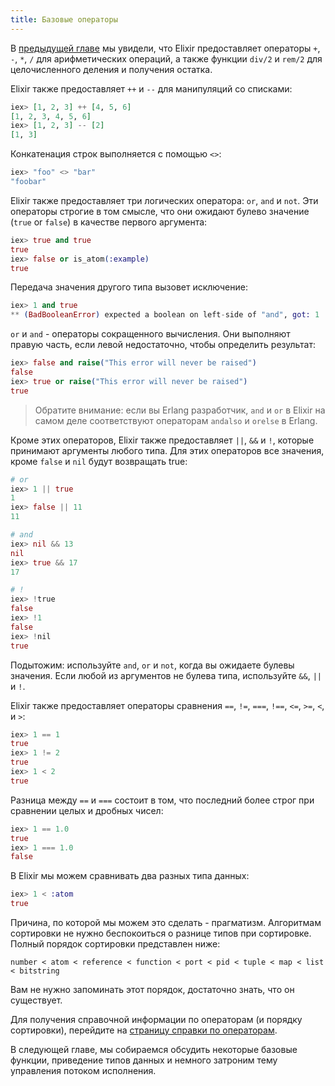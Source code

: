 ```yaml
---
title: Базовые операторы
---
```


В [предыдущей главе](/getting-started/basic-types.html) мы увидели, что Elixir предоставляет операторы `+`, `-`, `*`, `/` для арифметических операций, а также функции `div/2` и `rem/2` для целочисленного деления и получения остатка.

Elixir также предоставляет `++` и `--` для манипуляций со списками:

```elixir
iex> [1, 2, 3] ++ [4, 5, 6]
[1, 2, 3, 4, 5, 6]
iex> [1, 2, 3] -- [2]
[1, 3]
```

Конкатенация строк выполняется с помощью `<>`:

```elixir
iex> "foo" <> "bar"
"foobar"
```

Elixir также предоставляет три логических оператора: `or`, `and` и `not`. Эти операторы строгие в том смысле, что они ожидают булево значение (`true` or `false`) в качестве первого аргумента:

```elixir
iex> true and true
true
iex> false or is_atom(:example)
true
```

Передача значения другого типа вызовет исключение:

```elixir
iex> 1 and true
** (BadBooleanError) expected a boolean on left-side of "and", got: 1
```

`or` и `and` - операторы сокращенного вычисления. Они выполняют правую часть, если левой недостаточно, чтобы определить результат:

```elixir
iex> false and raise("This error will never be raised")
false
iex> true or raise("This error will never be raised")
true
```

> Обратите внимание: если вы Erlang разработчик, `and` и `or` в Elixir на самом деле соответствуют операторам `andalso` и `orelse` в Erlang.

Кроме этих операторов, Elixir также предоставляет `||`, `&&` и `!`, которые принимают аргументы любого типа. Для этих операторов все значения, кроме `false` и `nil` будут возвращать true:

```elixir
# or
iex> 1 || true
1
iex> false || 11
11

# and
iex> nil && 13
nil
iex> true && 17
17

# !
iex> !true
false
iex> !1
false
iex> !nil
true
```

Подытожим: используйте `and`, `or` и `not`, когда вы ожидаете булевы значения. Если любой из аргументов не булева типа, используйте `&&`, `||` и `!`.

Elixir также предоставляет операторы сравнения `==`, `!=`, `===`, `!==`, `<=`, `>=`, `<`, и `>`:

```elixir
iex> 1 == 1
true
iex> 1 != 2
true
iex> 1 < 2
true
```

Разница между `==` и `===` состоит в том, что последний более строг при сравнении целых и дробных чисел:

```elixir
iex> 1 == 1.0
true
iex> 1 === 1.0
false
```

В Elixir мы можем сравнивать два разных типа данных:

```elixir
iex> 1 < :atom
true
```

Причина, по которой мы можем это сделать - прагматизм. Алгоритмам сортировки не нужно беспокоиться о разнице типов при сортировке. Полный порядок сортировки представлен ниже:

    number < atom < reference < function < port < pid < tuple < map < list < bitstring

Вам не нужно запоминать этот порядок, достаточно знать, что он существует.

Для получения справочной информации по операторам (и порядку сортировки), перейдите на [страницу справки по операторам](/docs/master/elixir/operators.html).

В следующей главе, мы собираемся обсудить некоторые базовые функции, приведение типов данных и немного затроним тему управления потоком исполнения.
